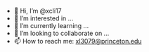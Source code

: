 - 👋 Hi, I’m @xcli17
- 👀 I’m interested in ...
- 🌱 I’m currently learning ...
- 💞️ I’m looking to collaborate on ...
- 📫 How to reach me: xl3079@princeton.edu

<!---
xcli17/xcli17 is a ✨ special ✨ repository because its `README.md` (this file) appears on your GitHub profile.
You can click the Preview link to take a look at your changes.
--->
